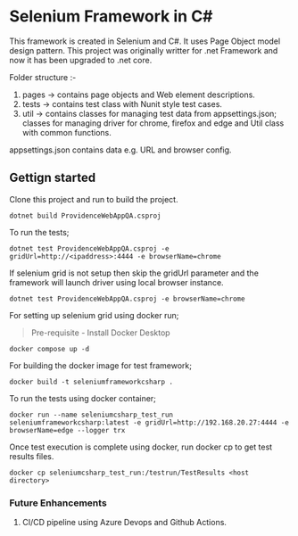 # Selenium Framework in C#
This framework is created in Selenium and C#. It uses Page Object model design pattern. This project was originally writter for .net Framework and now it has been upgraded to .net core.

Folder structure :-
1. pages  -> contains page objects and Web element descriptions.
2. tests -> contains test class with Nunit style test cases.
3. util -> contains classes for managing test data from appsettings.json; classes for managing driver for chrome, firefox and edge and Util class with common functions.

appsettings.json contains data e.g. URL and browser config. 

## Gettign started

Clone this project and run to build the project. 

```
dotnet build ProvidenceWebAppQA.csproj 
```

To run the tests;
```
dotnet test ProvidenceWebAppQA.csproj -e gridUrl=http://<ipaddress>:4444 -e browserName=chrome
```

If selenium grid is not setup then skip the gridUrl parameter and the framework will launch driver using local browser instance.
```
dotnet test ProvidenceWebAppQA.csproj -e browserName=chrome
```

For setting up selenium grid using docker run; 

>Pre-requisite - Install Docker Desktop

```
docker compose up -d 
```

For building the docker image for test framework;

```
docker build -t seleniumframeworkcsharp .
```

To run the tests using docker container;
```
docker run --name seleniumcsharp_test_run seleniumframeworkcsharp:latest -e gridUrl=http://192.168.20.27:4444 -e browserName=edge --logger trx
```

Once test execution is complete using docker, run docker cp to get test results files.
```
docker cp seleniumcsharp_test_run:/testrun/TestResults <host directory>
```

### Future Enhancements
1. CI/CD pipeline using Azure Devops and Github Actions.
